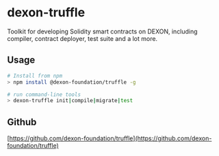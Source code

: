 # dexon-truffle

Toolkit for developing Solidity smart contracts on DEXON, including compiler, contract deployer, test suite and a lot more.

## Usage

```bash
# Install from npm
> npm install @dexon-foundation/truffle -g

# run command-line tools
> dexon-truffle init|compile|migrate|test
```

## Github

[https://github.com/dexon-foundation/truffle](https://github.com/dexon-foundation/truffle)
